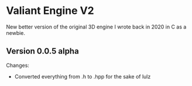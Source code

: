 # Valiant Engine V2
New better version of the original 3D engine I wrote back in 2020 in C as a newbie.

## Version 0.0.5 alpha
Changes:
- Converted everything from .h to .hpp for the sake of lulz
